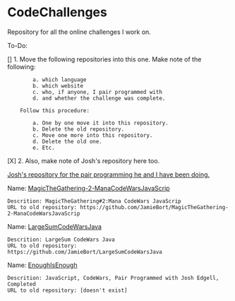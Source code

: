# CodeChallenges
Repository for all the online challenges I work on.

To-Do:

[] 1. 
        Move the following repositories into this one. Make note of the following:

            a. which language
            b. which website
            c. who, if anyone, I pair programmed with
            d. and whether the challenge was complete.

        Follow this procedure:

            a. One by one move it into this repository.
            b. Delete the old repository.
            c. Move one more into this repository.
            d. Delete the old one. 
            e. Etc.

[X] 2. Also, make note of Josh's repository here too.

[Josh's repository for the pair programming he and I have been doing.](https://github.com/JoshEdgell/pairprogramming)

Name: [MagicTheGathering-2-ManaCodeWarsJavaScrip](https://github.com/JamieBort/CodeChallenges/tree/master/MagicTheGathering-2-ManaCodeWarsJavaScrip)
```
Descrition: MagicTheGathering#2:Mana CodeWars JavaScrip
URL to old repository: https://github.com/JamieBort/MagicTheGathering-2-ManaCodeWarsJavaScrip
```


Name: [LargeSumCodeWarsJava](https://github.com/JamieBort/CodeChallenges/tree/master/LargeSumCodeWarsJava)
```
Descrition: LargeSum CodeWars Java
URL to old repository: https://github.com/JamieBort/LargeSumCodeWarsJava
```

Name: [EnoughIsEnough](https://github.com/JamieBort/CodeChallenges/tree/master/EnoughIsEnough)
```
Descrition: JavaScript, CodeWars, Pair Programmed with Josh Edgell, Completed
URL to old repository: [doesn't exist]
```
